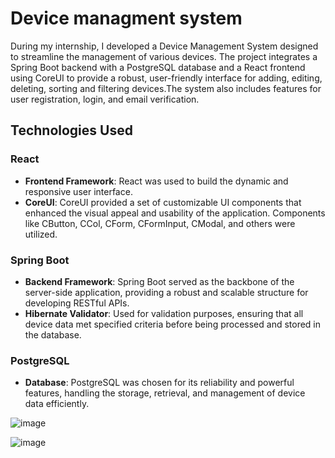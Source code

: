 # Device managment system

During my internship, I developed a  Device Management System designed to streamline the management of various devices. The project integrates a Spring Boot backend with a PostgreSQL database and a React frontend using CoreUI to provide a robust, user-friendly interface for adding, editing, deleting, sorting and filtering devices.The system also includes features for user registration, login, and email verification.

## Technologies Used

### React
- **Frontend Framework**: React was used to build the dynamic and responsive user interface.
- **CoreUI**: CoreUI provided a set of customizable UI components that enhanced the visual appeal and usability of the application. Components like CButton, CCol, CForm, CFormInput, CModal, and others were utilized.

### Spring Boot
- **Backend Framework**: Spring Boot served as the backbone of the server-side application, providing a robust and scalable structure for developing RESTful APIs.
- **Hibernate Validator**: Used for validation purposes, ensuring that all device data met specified criteria before being processed and stored in the database.

### PostgreSQL
- **Database**: PostgreSQL was chosen for its reliability and powerful features, handling the storage, retrieval, and management of device data efficiently.

![image](https://github.com/IgorPavlov00/CRUDApp/assets/103071674/e403897d-bc66-4dd3-a6f0-5ababedbe36a)

![image](https://github.com/IgorPavlov00/CRUDApp/assets/103071674/f5738cff-fbf3-4fd5-b33d-3ef3a8746daa)
